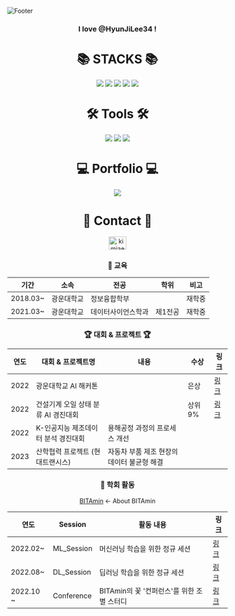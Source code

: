 ![Footer](https://capsule-render.vercel.app/api?type=waving&color=auto&height=200&section=footer&text=JaeYoon'sGithub)
<h3 align="center">I love @HyunJiLee34 !</h3>

<div align=center><h1>📚 STACKS 📚</h1></div>

<div align=center> 
  <img src="https://img.shields.io/badge/python-3776AB?style=for-the-badge&logo=python&logoColor=white">
  <img src="https://img.shields.io/badge/R-276DC3?style=for-the-badge&logo=R&logoColor=white">
  
<!--   <img src="https://img.shields.io/badge/mysql-4479A1?style=for-the-badge&logo=mysql&logoColor=white">  -->
  
<!--   <img src="https://img.shields.io/badge/amazonaws-232F3E?style=for-the-badge&logo=amazonaws&logoColor=white">  -->
  
  <img src="https://img.shields.io/badge/github-181717?style=for-the-badge&logo=github&logoColor=white">
  
  <img src="https://img.shields.io/badge/PyTorch-EE4C2C?style=for-the-badge&logo=PyTorch&logoColor=white">
  
  <img src="https://img.shields.io/badge/Pandas-150458?style=for-the-badge&logo=Pandas&logoColor=white">

</div>


<div align=center><h1>🛠 Tools 🛠</h1></div>

<div align="center">
  
<!--   <img src="https://img.shields.io/badge/PyCharm-47A248?style=for-the-badge&logo=PyCharm&logoColor=white"/> -->
  
  <img src="https://img.shields.io/badge/VisualStudeioCode-007ACC?style=for-the-badge&logo=VisualStudioCode&logoColor=white"/>
  <img src="https://img.shields.io/badge/Jupyter-F37626?style=for-the-badge&logo=Jupyter&logoColor=white"/>
  <img src="https://img.shields.io/badge/Google Colab-F9AB00?style=for-the-badge&logo=Google Colab&logoColor=white"/>
  
</div>


<div align=center><h1>💻 Portfolio 💻</h1></div>

<div align="center">
  <a href="https://kimjaeyoonn.tistory.com"><img src="https://img.shields.io/badge/Tistory-000000?style=for-the-badge&logo=Tistory&logoColor=white"/></a>
  
<!--   <a href="https://www.notion.so/Hyun-Ji-Lee-c98257799ab644db8169676336640416"><img src="https://img.shields.io/badge/Notion-FE5196?style=for-the-badge&logo=Notion&logoColor=white"/></a> -->
  
</div>

<div align=center><h1>💌 Contact 💌</h1></div>
<div align=center><a href="https://instagram.com/kimjaeyoonn__" target="blank"><img align="center" src="https://raw.githubusercontent.com/rahuldkjain/github-profile-readme-generator/master/src/images/icons/Social/instagram.svg" alt="kimjaeyoonn__" height="30" width="40" /> 
  </a>
</p>

<!-- <div align="center">
<img src="http://mazassumnida.wtf/api/v2/generate_badge?boj=hyunji5031">
</div> -->


### 📝 교육
|기간|소속|전공|학위|비고|
|-|-|-|-|-|
|2018.03~|광운대학교|정보융합학부||재학중|
|2021.03~|광운대학교|데이터사이언스학과|제1전공|재학중|

### 🏆 대회 & 프로젝트 🏆 
|연도|대회 & 프로젝트명|내용|수상|링크|
|-|-|-|-|-|
|2022|광운대학교 AI 해커톤||은상|<a href="https://github.com/kimjaeyoonn/KWU_AI_Hackathon" target="_blank">링크</a>|
|2022|건설기계 오일 상태 분류 AI 경진대회||상위 9%|<a href="https://github.com/kimjaeyoonn/Construction_machinery_oil_Classification" target="_blank">링크</a>|
|2022|K-인공지능 제조데이터 분석 경진대회|용해공정 과정의 프로세스 개선|||
|2023|산학협력 프로젝트 (현대트랜시스)|자동차 부품 제조 현장의 데이터 불균형 해결|||





### 🏫 학회 활동 
[BITAmin](https://cafe.naver.com/bitamin123) <- About BITAmin

|연도|Session|활동 내용|링크|
|-|-|-|-|
|2022.02~|ML_Session|머신러닝 학습을 위한 정규 세션|<a href="https://cafe.naver.com/bitamin123" target="_blank">링크</a>|
|2022.08~|DL_Session|딥러닝 학습을 위한 정규 세션|<a href="https://zhenying2.notion.site/b587cc98922249c38cafaadf42d4b0e3?v=8eed2c6e71244b5fbecaba37e4215c8e" target="_blank">링크</a>|
|2022.10 ~|Conference|BITAmin의 꽃 '컨퍼런스'를 위한 조별 스터디|<a href="https://zhenying2.notion.site/9-BITAmin-2-_-cb427958f8fb4b07ab8842f4a77d00ad" target="_blank">링크</a>|



<!--### 📜 자격증
|취득 연도|자격증|주관|유효기간|
|-|-|-|-|
|2021|SQLD|한국데이터산업진흥원|영구|-->




